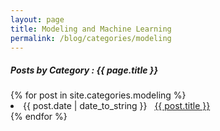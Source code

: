 ```yaml
---
layout: page
title: Modeling and Machine Learning
permalink: /blog/categories/modeling
---
```

 
<h5> Posts by Category : {{ page.title }} </h5>

<div class="card">
{% for post in site.categories.modeling %}
 <li class="category-posts"><span>{{ post.date | date_to_string }}</span> &nbsp; <a href="{{ post.url }}">{{ post.title }}</a></li>
{% endfor %}
</div>